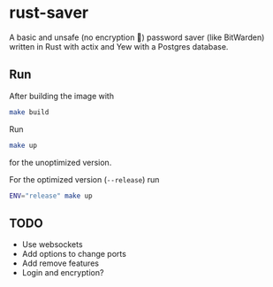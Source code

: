 # rust-saver

A basic and unsafe (no encryption 🤭) password saver (like BitWarden) written in Rust with actix and Yew with a Postgres database. 

## Run

After building the image with

``` bash
make build
```

Run 

``` bash
make up
```

for the unoptimized version.

For the optimized version (`--release`) run

``` bash
ENV="release" make up
```

## TODO

- Use websockets
- Add options to change ports
- Add remove features
- Login and encryption?